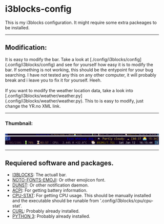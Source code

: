 # i3blocks-config
This is my i3blocks configuration. It might require some extra packeages to be installed.

***
<h2> Modification: </h2>
It is easy to modify the bar. Take a look at [./config/i3blocks/config](.config/i3blocks/config) and
see for yourself how easy it is to modify the bar. If something is not working, this should be the 
entypoint for your bug searching. I have not tested any this on any other computer, it will probably break
and i leave you to fix it for yourself. Heeh.
<br/> <br/>
If you want to modify the weather location data, take a look into [.config/i3blocks/weather/weather.py](.config/i3blocks/weather/weather.py).
This to is easy to modify, just change the YR.no XML link.

***
<h3>Thumbnail:</h3>

![Thumbnail1](resources/i3blocks-thumbnail-1.png) 
<br/>
![Thumbnail2](resources/i3blocks-thumbnail-2.png)
***

<h2>Requiered software and packages.</h2>

* [I3BLOCKS](https://www.archlinux.org/packages/community/x86_64/i3blocks/): The actuall bar.
* [NOTO-FONTS-EMOJI](https://www.archlinux.org/packages/extra/any/noto-fonts-emoji/): Or other emojicon font.
* [DUNST](https://www.archlinux.org/packages/community/x86_64/dunst/): Or other notification daemon.
* [ACPI](https://www.archlinux.org/packages/community/x86_64/acpi/): For getting battery information.
* [CPU-STAT](https://github.com/vivaladav/cpu-stat): For getting CPU usage. This should be manually installed and the executable should be runable from '.config/i3blocks/cpu/cpu-stat'.
* [CURL](https://www.archlinux.org/packages/core/x86_64/curl/): Probably already installed.
* [PYTHON 3](https://www.archlinux.org/packages/extra/x86_64/python/): Probably already installed.
